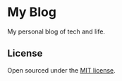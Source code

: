 # My Blog

My personal blog of tech and life. 

## License

Open sourced under the [MIT license](LICENSE).